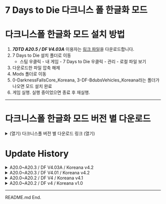 # 7 Days to Die 다크니스 폴 한글화 모드

# 다크니스폴 한글화 모드 설치 방법

1. **_7DTD A20.5 / DF V4.03A_** 이용자는 [링크 파일](https://github.com/Zuxico3219-Gmail/Darkness-Falls-Koreana/releases/download/7dtd-df-v4.03a-koreana-v4.03a-1/DF.V4.03A_KR.V4.03A_1.zip)을 다운로드합니다.
2. 7 Days to Die 설치 폴더로 이동
   * 스팀 우클릭 - 내 게임 - 7 Days to Die 우클릭 - 관리 - 로컬 파일 보기
4. 다운로드한 파일 압축 해제
5. Mods 폴더로 이동 
6. 0-DarknessFallsCore_Koreana, 3-DF-BdubsVehicles_Koreana라는 폴더가 나오면 모드 설치 완료
7. 게임 실행. 실행 중이었으면 종료 후 재실행.

---

# 다크니스폴 한글화 모드 버전 별 다운로드

<details><summary>(열기) 다크니스폴 버전 별 다운로드 링크 (열기)</summary>

<br/>

* [DF V4.03A](https://github.com/Zuxico3219-Gmail/Darkness-Falls-Koreana/releases/download/7dtd-df-v4.03a-koreana-v4.03a-1/DF.V4.03A_KR.V4.03A_1.zip)
* [DF V4.01](https://github.com/Zuxico3219-Gmail/Darkness-Falls-Koreana/releases/download/7d2d-darknessfalls/DarknessFalls_Koreana.zip)
* [DF V4](https://github.com/Zuxico3219-Gmail/Darkness-Falls-Koreana/releases/download/7dtd-df-v4.01-koreana-4.2/DarknessFalls_Koreana.zip)

---

</details>






# Update History

<details><summary>A20.0~A20.3 / DF V4.03A / Koreana v4.2</summary>

<br/>

## A20.5 / DF V4.03A / Koreana V4.03A_1

## DF V4.03A 공식 변경점

1. 더 빠른 제작
    * 분해도 더 빠르게 합니다.
2. 직업: 과학자
    * 마지막 직업퀘스트 완료 시 티타늄 마체테의 제작등급 +10 삭제
3. 직업: 생존주의자
    * 마지막 직업퀘스트 완료 시 티타늄 마체테의 제작등급 +10 추가
4. 철제 위장 특성
    * 스태미너 소모량 -10%, -20%, -30%, -40%, -50%에서 -5%, -10%, 15%, -20%, -25%로 변경
5. 기초 농사 비법 특성
    * 레벨3에 벌집 레시피 해제 추가
6. 황무지 보물 특성
    * 레벨2에 있던 깨끗한 생수 레시피 해제 삭제
7. 생존 전문가 특성
    * 티타늄 마체테의 제작등급 +10 추가
    * 말린 고기 레시피 해제 삭제
8. 생존자 특성
    * 레벨4에 말린 고기, 깨끗한 생수 레시피 해제 추가
9. 자급자족 특성
    * 레벨2에 벌집 레시피 해제 추가
10. 사냥 전문가 특성
    * 티타늄 마체테 레시피 해제 삭제

---

## DF 한글 모드 V4.3 개선사항

1. 전투도끼 도면 설명: 전투토끼를 -> 전투도끼의
2. 조리된 엉터리 고기 수프 설명: 식중독 위험이 없어져서 먹기 안전합니다. -> 식중독 위험이 없어 안심하고 먹을 수 있습니다.
3. 전술 조끼 설명: 민간인급 전술 조끼 -> 민수급 전술 조끼
4. 땅콩 버터 샌드위치 설명: 미국의 오래된 전통적인 간식 -> 미국의 전통적인 간식
5. 커피 케이크 설명: 커피의 좋은 점을 모두 가졌는데 케이크입니다! -> 커피의 좋은 점을 모두 지녔는데, 케이크입니다!
6. 고기 부리또 설명: 특별히 맵지는 않고 손에 쥐고 먹기 좋습니다 -> 크게 맵지는 않고 손에 쥐고 먹기 좋습니다
7. 배 토스트 설명: 아보카도 토스트를 대신할정도는 아니지만 어쨋든 배는 채워야지요. -> 아보카도 토스트를 대신 할 정도는 아니지만 일단 배는 채워야지요.
8. 약기운: 가벼움 설명: 좋은 기분이 돌고있습니다. -> 좋은 기분이 감돕니다.
9. 신호 조명탄 퀘스트 설명: 조명탄에 켜서 -> 조명탄을 켜서
10. 신호 조명탄 아이템 설명: 가까운 곳에 공중 낙하 보금품을 호출합니다만 좀비도 끌어들입니다. -> 가까운 곳에 공중 낙하 보급품을 호출하지만, 좀비 또한 끌어들입니다.
11. 식용유 설명: 기름에 튀긴걸 누가 싫어합니까? 요리에 사용합니다. -> 신발도 튀겨먹으면 맛있습니다. 요리에 사용합니다.
12. 안나 퀘스트: 연구자료 구출하기 -> 연구자료 되찾기

---

</details>

<details><summary>A20.0~A20.3 / DF V4.01 / Koreana v4.2</summary>

<br/>

## A20.0~A20.3 / DF V4.01 / Koreana V4.2

## DF V4.01 공식 변경점

1. 이제 염색약 JaWoodlePurple을 탈 것에도 사용 가능합니다.
2. 이제 차량 좌석 확장 개조를 만들 수 없습니다.
3. 배터리 재활용 개조의 레시피 해제 조건 설명이 미래공학 제작으로 되어있던 것을 과학 제작으로 실제와 맞게 수정되었습니다.
4. 달걀을 쥔 채로 우클릭을 할 때 병아리가 나오는 기능이 삭제되었습니다.
5. 강철 제작의 플레이어 레벨 요구치가 50에서 30으로 변경되었습니다.
6. 터프한 전기공의 이름이 제대로 출력되지 않던 오류가 수정되었습니다.
7. 상인 조엘이 가르쳐주는 스킬 레버 액션 라이플이 사수용 라이플로 잘못 출력되던 것이 수정되었습니다.
8. 이제 직업: 농부의 마지막 직업퀘스트 완료 시 철제 정원 괭이 레시피가 해제됩니다.
    * 철제 정원 괭이는 고철 괭이보다 더 좋은 괭이입니다.
    * 철제 정원 괭이로 수확 시 수확량이 증가합니다.
9. 이제 더트 바이크(Dirt Bike)가 오토바이와 같은 속도로 달립니다. (하향)
    * 더트 바이크 속도 하향으로 제작 재료가 단조강에서 단조철로 변경됩니다.
    * 더트 바이크의 저장소 크기가 9x1에서 9x2로 커집니다. 
0. 박스 트럭(Box Truck),호스티스 박스 트럭(Hostess Box Truck)의 저장소 크기가 10x9에서 12x10으로 커집니다.
1. 이제 오렌지 차를 만들 때 캠프파이어에서 4개, 오븐에서 2개의 오렌지가 필요합니다. (기존: 1개)
2. 이제 파이프 폭탄 (탄약)을 금속 작업대에서 만들 수 없습니다. 여전히 작업대에서는 만들 수 있습니다.
3. 이제 아크 건을 만들 수 있습니다.
4. 이제 슈퍼옥수수를 파밍 중에 얻을 수 있습니다.
5. 직업: 사냥꾼의 동물 추적자로 다이어울프,늑대를 추적할 수 없던 오류가 수정되었습니다.
6. 닭장을 설치 후, 수확 후에만 수리할 수 있던 문제가 수정되었습니다. 이제 언제든 부서지지 않았다면 수리 할 수 있습니다.
7. 이제 POI에서 빈 책장이 나타날 확률이 줄어들었습니다.

## 한글 모드 V4.2 오류 수정사항

1. 레이저 배터리 개조를 레이조 배터리 개조로 잘못 표기한 부분 수정
2. 폭파 전문가 5레벨의 설명 화염방사기 뒷 부분이 잘린 부분 수정

---

## Koreana V4.2 Changes

* modMeleeLaserBattery,레이조 배터리 개조
    * 오타 수정
    * 레이조 -> 레이저
* perkDemolitionsExpertName,폭파 전문가
    * 설명 뒷부분 잘리던 문제 수정: 따옴표 누락
    * perkDemolitionsExpertRank5LongDesc,폭파 전문가입니다\n블록 데미지 +50%. 데미지 +50%. 무기조작 +50%\n재장전속도 +35%. 적 기절 확률 100%\n적을 파괴할 확률 +45%. 불구 확률 +66%\n적이 더 오래 기절합니다\n화염 방사기,빙결 수류탄 레시피 해제

## DF V4.01 Changes

### DF V4.01 BUG

* requirement name="ProgressionLevel" progression_name=",perkCraftWeapons
    * 콤마가 있음.

### item_modefiers.xml

* JaWoodlePurple
    * 탈 것 염색 가능하게 변경
* modVehicleExpandedSeat,차량 좌석 확장 개조
    * 제작 불가로 변경
* modGunRechargableBattery,배터리 재활용 개조
    * 레시피 해제 조건 설명이 미래공학 제작으로 되어있던 것을 과학 제작으로 실제와 맞게 수정되었습니다.

### items.xml

* foodEgg,달걀
    * 우클릭 시 병아리 나오는 것, 삭제

### progression.xml

* perkSteelCraftingName,강철 제작
    * perkSteelCraftingRank1Desc,"[DECEA3]요구사항:[-] 과학 제작 2, 무기 제작 2, 도구 제작 3, 플레이어 레벨 50, 직업: 노동자 불가\n강철 도끼,강철 곡괭이,강철삽,단조강,도가니,강철 화살촉,스테인리스 강철 형태 레시피 해제"
    * 플레이어 레벨 50 -> 플레이어 레벨 30

* legendaryZombieUtilityWorker,터프한 전기공
    * legendaryZombieUtilityWorker -> zombieUtilityWorkerLegendary
* response_-113720762,사수용 라이플 (200 듀크)
    * 사수용 라이플 -> 레버 액션 라이플
    * 실제로는 레버 액션 라이플을 가르쳐 줌.
* attclassfarmer,직업: 농부
    * attClassFarmerRank2Desc,"마지막 직업퀘스트 완료 시 획득\n샷건, 괭이 제작등급 +10"
    * 철제 정원 괭이 레시피 해제 추가

* vehicleDirtBike
    * 속도 22,22 -> 9,14로 변경
    * 저장소 9,1 -> 9,2로 변경
* 재료 resourceForgedSteel -> resourceForgedIron
    * vehicleDirtBikeChassis
    * vehicleDirtBikeParts
* 저장소 10,9 -> 12,10으로 변경
    * vehicleBoxTruckPlain
    * vehicleBoxTruckHostess

* DForangeTea
    * DFOrange 재료 개수 변경
    * 캠프파이어에서 1개 -> 4개
    * 오븐에서 1개 -> 2개

* thrownAmmoPipeBomb
    * 금속작업대에서 만드는 레시피 삭제

* gunSpecialArcGun
    * 아크 건 제작 못하던 버그 수정

* 이제 슈퍼옥수수를 파밍 중에 얻을 수 있습니다.

---

</details>

<details><summary>A20.0~A20.2 / DF V4 / Koreana v4.1</summary>

<br/>

# A20.0~A20.2 / DF V4 / Koreana V4.1

## 스킬
* perkTitaniumCraftingRank1Desc,"[DECEA3]요구사항:[-] 플레이어 레벨 75\n단조 티타늄, 티타늄 창, 곤봉, 소방도끼, 삽, 곡괭이, 티타늄 화살촉 레시피 해제"
    * 추가된 티타늄 제작이 많음
    * 티타늄 칼날 트랩, 티타늄 다트 함정, 티타늄 다트, 티타늄 전기 울타리 구역 추가
* perkSteelCraftingRank1Desc,"[DECEA3]요구사항:[-] 과학 제작 2, 무기 제작 2, 도구 제작 3, 플레이어 레벨 50, 직업: 노동자 불가\n모든 강철 도구와 단조강, 도가니, 강철 화살촉 레시피 해제"
    * 레시피 모두 나열
    * 스테인리스 강철 형태 추가
* perkIronCraftingRank1Desc,"[DECEA3]요구사항:[-] 화덕 먼저 1, 도구 제작 2, 직업: 노동자 불가\n모든 철제 도구와 소방관 헬멧 레시피 해제"
    * 모든 철제 도구 -> 철제 소방 도끼,철제 곡괭이,철삽
* perkScrapCraftingRank1Desc,[DECEA3]요구사항:[-] 도구 제작 1\n모든 고철 도구와 무기 레시피 해제
    * 모든 고철 도구와 무기 -> 하나하나 나열
* perkCoilgunsRank1Desc,"[DECEA3]요구사항:[-] 플레이어 레벨 50\n코일 권총/샷건과 각 총기 부품, 탄약, 코일 전지 레시피 해제"
    * 플레이어 레벨 50 -> 60
* perkCoilgunsName,코일 총기 제작
    * 1,2,3에서 1,2로 변경됨
    * 레시피 해제 목록 디테일하게 수정
* perkYeahScienceName,이게 과학이지!
    * 강철 탄약 레시피 해제 추가
    * 탄약 상자 레시피 해제 추가
    * 로보틱 드론 제작등급 +10~50 추가
* perkSlowMetabolismName,철제 위장
    * 음식과 물 섭취량 +10%~+50% 삭제
* perkGreaseMonkeyDesc,황무지의 쓰레기로 차량과 도구를 만드는 방법을 배워봅시다!
    * \n자전거와 미니바이크는 본 특성 없이 부품으로 조립할 수 있습니다 삭제
* perkFlurryOfBlowsDesc,한 손 근거리 무기에 특화되어 빠른 강타를 맹렬히 퍼부어 적을 사정없이 두들깁니다\n돌 도끼,장도리,분해도구,칼,곤봉,배턴,너클,빠루,광선검에 적용됩니다
    * 빠루, 광선검, 레이저 만능도구 추가
* perkGottaGoFastName,누구보다 빠르게
    * 타격무기,날붙이 무기,빠루,전기톱,광선검의 공격속도 +5~25% 추가
* perkPhysicalConditioningName,신체 단련
    * 방어 등급 +2~10
    * 추위,더위 저항 +2~10추가
* perkCraftFutureTechName,미래공학 제작
    * 레시피 해제: 부품 계열 추가
    * 레시피 해제: 아크건, 로켓 펄스 (탄약) 삭제 (파밍 불가 상태)
* perkMasterFarmerRank1Desc,"식물 육성 램프와 유전자 변형 작물로 지하에서 농사를 지을 수 있고, 능력치와 특성을 증진시키는 할아버지의 비밀 레시피를 배웁니다\n식물 육성 램프와 유전자 변형 작물 그리고 블랙스트랩 커피 외 수많은 요리 레시피 해제\n자동 샷건 레시피 해제. 샷건과 고철 괭이의 제작등급 +10"
    * 제작 등급 +10: 고철 괭이 -> 괭이, 코일 샷건 추가
    * 유전자 변형 작물, 자동 샷건 몸통 레시피 추가
* perkMasterScavengerRank1Desc,".44 데저트 벌쳐,티타늄 너클의 레시피 해제\n듀크,탄환,놋쇠,납,쓰레기,음식,의약품,보석 발견량 +10%\n전리품 가방 획득률 +10%\n권총, 너클의 제작등급 +10"
    * 레시피 해제: 데저트 이글 몸통 추가
    * 퀘퀘스트 보상 듀크 +50%, 퀘스트 보상 경험치 +25% 추가
* perkMasterSurvivalistRank1Desc,"M4A1 돌격소총,패딩 방어구,가죽 방어구,고철 방어구,\n철제 방어구,강철 방어구의 제작등급 +10\n티타늄 마체테,말린 고기,신호 조명탄,서바이벌 횃불,대형 배낭,메가 크러시,M4A1 자동소총,자동소총 부품,자동소총 총열,자동소총 개머리판,자동소총 몸통,바이오 연료,석유통,화약 더미 (1000)의 레시피 해제"
    * 자동소총 재료 레시피 해제 추가
    * 화약 -> 화약 더미 (1000) 레시피 해제 수정
* perkMasterSecurityRank1Desc,"자동소총, 코일 돌격소총, 티타늄 강화 곤봉, 군용 방어구, 티타늄 방어구의 제작등급 +10\nM60 기관총, 자동소총 부품, 자동소총 총열, 자동소총 개머리판, 자동소총 몸통, 티타늄 강화 곤봉, 티타늄 방어구, 군용 방어구, 고급 전술 조끼 개조, 고급 탄피 회수기 개조 레시피 해제"
    * 자동소총 재료 추가
* attClassSurvivalistRank2Desc,"마지막 직업퀘스트 완료 시 획득\n패딩, 가죽, 고철, 철제, 강철 갑옷과 M4A1 돌격소총의 제작등급 +10\n손목 시계 개조 레시피 해제"
    * 천 -> 패딩
    * 철제 -> 고철
    * 철 -> 철제
* attClassSecurityRank2Desc,"마지막 직업퀘스트 완료 시 획득\n자동화기,코일 자동소총,군용 방어구,티타늄 방어구의 제작등급 +10"
    * 코일 자동소총 추가
* attClassScientistRank2Desc,"마지막 직업퀘스트 완료 시 획득\n칼, 창, 전투도끼, 로켓 발사기, 배턴, 로보틱 드론, 화염 방사기,빠루의 제작등급 +10"
    * 빠루 추가
* attClassMechanicRank2Desc,"마지막 직업퀘스트 완료 시 획득\n곤봉, 슬레지해머, SMG-5, 로보틱 터렛, 분해도구 제작등급 +10"
    * 해머 -> 슬레지해머
* attClassHunterRank2Desc,"마지막 직업퀘스트 완료 시 획득\n활과 석궁,라이플,코일 저격 라이플의 제작등급 +10.\n앉아있을 때 동물 추적자 능력 획득"
    * 코일 저격 라이플 추가
* perkAmmoCraftingName,주간 총알잡지
    * A20 변경점 적용: 강철 탄약, 탄약 상자 추가, HP(하이파워) 적용
* perkElectricBasicsName,전기 기초이론
    * A20 변경점 적용: DIY 1: 여러 조명들을 플레이어 조명으로 통합
* perkConcreteMixingName,콘크리트 혼합
    * A20 변경점 적용: 콘크리트 형태 레시피 추가
* perkLockPickingName,자물쇠 따기
    * 자물쇠 따는 시간 A20 변경점 수정: - 10%-50% -> - 15%-90%
* perkCraftScienceName,과학 제작
    * 풀리는 개조 전체 목록 추가
* perkThisIsMyRifleName,내 라이플 맛 좀 봐라!
    * 데미지 설명 오류 수정
    * 연사속도 A20 변경점 수정: 10%-50% -> 15-35%
    * 정확도, 반동, 무기조작,최대 사거리, 유효 사거리 설명 추가
* perkTheOutlawName,무법자
* perkBoomStickName,붐스틱
* perkBetterLeadThanDeadName,죽느냐 쏘느냐
* perkRobinHoodName,로빈 후드
    * 정확도, 반동, 무기조작 설명 추가
* perkCraftScienceDesc,더 좋은 장치를 원하나요?\n개조 부품 레시피 해제\n(자동차 관련 물품 제작등급 +10 ~ +50)
    * (자동차 관련 물품 제작등급) 삭제

## 개조

* modArmorStoragePocket,방어구 주머니 개조
* modArmorDoubleStoragePocket,방어구 2배 주머니 개조
* modArmorTripleStoragePocket,방어구 3배 주머니 개조
    * 방어구 -> 외투 주머니 개조

## 상인 구매 스킬

* response_1135977894,작업용 싱크대 (3000 듀크)
    * 작업용 싱크대 -> 얼간이를 위한 주방공사
* response_1135977895,작업용 붙박이 오븐 (3000 듀크)
    * 작업용 붙박이 오븐 -> 얼간이를 위한 주방공사

## 기타 설명

* DFToolsoftheTrade,거래 도구
    * 거래 도구 -> 작업 도구
* chickenCoopDesc,닭장을 밖에 두고 알이 부화할 때까지 기다리세요. 수확한 후에는 동물 사료로 다시 업그레이드 해야합니다 (사료를 손에 쥐고 닭장을 우클릭 하세요)
    * 동물 사료 -> 동물 먹이
* RazorNoWorkResponseText,이봐. 일거리 있어 ?
* EveNoWorkResponseText,이봐. 일거리 있어 ?
* AnnaNoWorkResponseText,이봐. 일거리 있어 ?
    * 이봐. 일거리 있어 ? -> 혹시 제가 할 일이 있습니까 ?
* RazorNoWorkStatementText,없어. 넌 신뢰가 안가거든. 경비대 대장이나 보러 가.
    * 경비대 대장 -> 화이트 리버 정찰병
* loadingTipBladedWeapons,"나이프나 마체테 같은 날붙이 무기는 동물이나 시체에서 고기, 가죽, 뼈를 수확할 때 유용합니다.\n이들 무기는 공격 시마다 출혈 디버프를 부여하며, 날붙이 무기 수련도로 효과를 더 강화할 수도 있습니다."
    * 수련도 -> 숙련도 

---

</details>

<details><summary>A20.0~A20.2 / DF v4 / Koreana v1.0</summary>

<br/>

* 7 Days to Die A20 stable (20.0~20.2)
* DarknessFalls V4
* 셉투다, 닥폴 업데이트에 따라 업데이트

</details>



---

README.md End.
